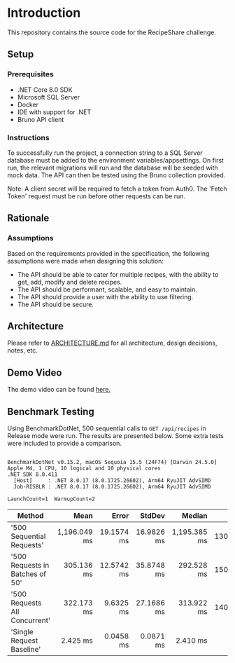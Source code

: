 # Introduction

This repository contains the source code for the RecipeShare challenge.


## Setup

### Prerequisites
- .NET Core 8.0 SDK
- Microsoft SQL Server 
- Docker
- IDE with support for .NET
- Bruno API client

### Instructions
To successfully run the project, a connection string to a SQL Server database must be added to the environment variables/appsettings. On first run, the relevant migrations will run and the database will be seeded with mock data. The API can then be tested using the Bruno collection provided.

Note: A client secret will be required to fetch a token from Auth0. The 'Fetch Token' request must be run before other requests can be run.


## Rationale

### Assumptions
Based on the requirements provided in the specification, the following assumptions were made when designing this solution:

- The API should be able to cater for multiple recipes, with the ability to get,  add, modify and delete recipes.
- The API should be performant, scalable, and easy to maintain.
- The API should provide a user with the ability to use filtering.
- The API should be secure.


## Architecture

Please refer to [ARCHITECTURE.md](ARCHITECTURE.md) for all architecture, design decisions, notes, etc.


## Demo Video

The demo video can be found [here.](https://www.loom.com/share/4443b3843df94e88873caef8045259a1?sid=06ec61b6-1626-4397-945b-2092d216f74b)
## Benchmark Testing

Using BenchmarkDotNet, 500 sequential calls to `GET /api/recipes` in Release mode were run. The results are presented below. Some extra tests were included to provide a comparison.

```

BenchmarkDotNet v0.15.2, macOS Sequoia 15.5 (24F74) [Darwin 24.5.0]
Apple M4, 1 CPU, 10 logical and 10 physical cores
.NET SDK 8.0.411
  [Host]     : .NET 8.0.17 (8.0.1725.26602), Arm64 RyuJIT AdvSIMD
  Job-RISBLR : .NET 8.0.17 (8.0.1725.26602), Arm64 RyuJIT AdvSIMD

LaunchCount=1  WarmupCount=2  

```
| Method                          | Mean         | Error      | StdDev     | Median       | Gen0       | Gen1      | Gen2      | Allocated    |
|-------------------------------- |-------------:|-----------:|-----------:|-------------:|-----------:|----------:|----------:|-------------:|
| &#39;500 Sequential Requests&#39;       | 1,196.049 ms | 19.1574 ms | 16.9826 ms | 1,195.385 ms | 13000.0000 | 1000.0000 |         - | 107422.84 KB |
| &#39;500 Requests in Batches of 50&#39; |   305.136 ms | 12.5742 ms | 35.8748 ms |   292.528 ms | 15000.0000 | 8000.0000 | 3000.0000 | 113754.14 KB |
| &#39;500 Requests All Concurrent&#39;   |   322.173 ms |  9.6325 ms | 27.1686 ms |   313.922 ms | 14000.0000 | 4000.0000 | 1000.0000 | 108807.39 KB |
| &#39;Single Request Baseline&#39;       |     2.425 ms |  0.0458 ms |  0.0871 ms |     2.410 ms |    23.4375 |    3.9063 |         - |    216.82 KB |

